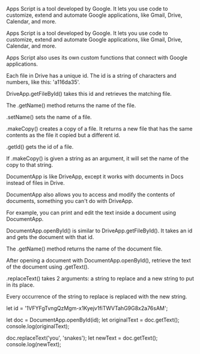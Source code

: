 Apps Script is a tool developed by Google. It lets you use code to customize, extend and automate Google applications, like Gmail, Drive, Calendar, and more.

Apps Script is a tool developed by Google. It lets you use code to customize, extend and automate Google applications, like Gmail, Drive, Calendar, and more.

Apps Script also uses its own custom functions that connect with Google applications.

Each file in Drive has a unique id. The id is a string of characters and numbers, like this: 'a116da35'.

DriveApp.getFileById() takes this id and retrieves the matching file.

The .getName() method returns the name of the file.

.setName() sets the name of a file.

.makeCopy() creates a copy of a file. It returns a new file that has the same contents as the file it copied but a different id.

.getId() gets the id of a file.

If .makeCopy() is given a string as an argument, it will set the name of the copy to that string.

DocumentApp is like DriveApp, except it works with documents in Docs instead of files in Drive.

DocumentApp also allows you to access and modify the contents of documents, something you can't do with DriveApp.

For example, you can print and edit the text inside a document using DocumentApp.

DocumentApp.openById() is similar to DriveApp.getFileById(). It takes an id and gets the document with that id.

The .getName() method returns the name of the document file.

After opening a document with DocumentApp.openById(), retrieve the text of the document using .getText().

.replaceText() takes 2 arguments: a string to replace and a new string to put in its place.

Every occurrence of the string to replace is replaced with the new string.

let id = '1VFYFgTvngQzMgm-x1Kyejv1fiTWVTahG9G8x2a76sAM';

let doc = DocumentApp.openById(id);
let originalText = doc.getText();
console.log(originalText);

doc.replaceText('you', 'snakes');
let newText = doc.getText();
console.log(newText);



